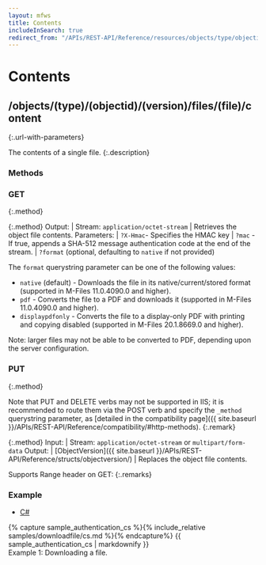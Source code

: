 ```yaml
---
layout: mfws
title: Contents
includeInSearch: true
redirect_from: "/APIs/REST-API/Reference/resources/objects/type/objectid/version/files/file/content.html"
---
```


# Contents

## /objects/(type)/(objectid)/(version)/files/(file)/content
{:.url-with-parameters}

The contents of a single file. 
{:.description}

### Methods

### GET
{:.method}

{:.method}
Output: | Stream: `application/octet-stream`
| Retrieves the object file contents. 
Parameters: | `?X-Hmac`- Specifies the HMAC key
| `?mac` - If true, appends a SHA-512 message authentication code at the end of the stream.
| `?format` (optional, defaulting to `native` if not provided)

The `format` querystring parameter can be one of the following values:

* `native` (default) - Downloads the file in its native/current/stored format (supported in M-Files 11.0.4090.0 and higher).
* `pdf` - Converts the file to a PDF and downloads it (supported in M-Files 11.0.4090.0 and higher).
* `displaypdfonly` - Converts the file to a display-only PDF with printing and copying disabled (supported in M-Files 20.1.8669.0 and higher).

Note: larger files may not be able to be converted to PDF, depending upon the server configuration.

### PUT
{:.method}

Note that PUT and DELETE verbs may not be supported in IIS; it is recommended to route them via the POST verb and specify the `_method` querystring parameter, as [detailed in the compatibility page]({{ site.baseurl }}/APIs/REST-API/Reference/compatibility/#http-methods).
{:.remark}

{:.method}
Input: | Stream: `application/octet-stream` or `multipart/form-data`
Output: | [ObjectVersion]({{ site.baseurl }}/APIs/REST-API/Reference/structs/objectversion/)
| Replaces the object file contents. 

Supports Range header on GET: 
{:.remarks}

### Example

<div class="sample" id="example-1">
	<div class="sample-code">
		<ul>
			<li><a href="#example-1-code-cs">C#</a></li>
		</ul>
		<div id="example-1-code-cs">
			{% capture sample_authentication_cs %}{% include_relative samples/downloadfile/cs.md %}{% endcapture%}
			{{ sample_authentication_cs | markdownify }}
		</div>
	</div>
	<div class="caption">
		<span class="caption-label">Example 1:</span>
		Downloading a file. 
	</div>
</div>